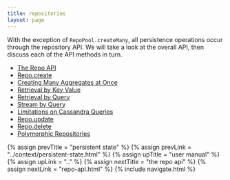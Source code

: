 ```yaml
---
title: repositories
layout: page
---
```


With the exception of `RepoPool.createMany`, all persistence
operations occur through the repository API. We will take a look at
the overall API, then discuss each of the API methods in turn.

- [The Repo API](repo-api.html)
- [Repo.create](create.html)
- [Creating Many Aggregates at Once](create-many.html)
- [Retrieval by Key Value](retrieve.html)
- [Retrieval by Query](query.html)
- [Stream by Query](stream.html)
- [Limitations on Cassandra Queries](cassandra-query-limits.html)
- [Repo.update](update.html)
- [Repo.delete](delete.html)
- [Polymorphic Repositories](poly.html)

{% assign prevTitle = "persistent state" %}
{% assign prevLink = "../context/persistent-state.html" %}
{% assign upTitle = "user manual" %}
{% assign upLink = ".." %}
{% assign nextTitle = "the repo api" %}
{% assign nextLink = "repo-api.html" %}
{% include navigate.html %}
